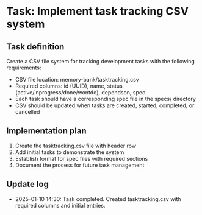 # Task: Implement task tracking CSV system

## Task definition

Create a CSV file system for tracking development tasks with the following requirements:

- CSV file location: memory-bank/tasktracking.csv
- Required columns: id (UUID), name, status (active/inprogress/done/wontdo), dependson, spec
- Each task should have a corresponding spec file in the specs/ directory
- CSV should be updated when tasks are created, started, completed, or cancelled

## Implementation plan

1. Create the tasktracking.csv file with header row
2. Add initial tasks to demonstrate the system
3. Establish format for spec files with required sections
4. Document the process for future task management

## Update log

- 2025-01-10 14:30: Task completed. Created tasktracking.csv with required columns and initial entries.
